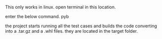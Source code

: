 This only works in linux.
open terminal in this location.

enter the below command.
pyb

the project starts running all the test cases and builds the code converting into a .tar.gz and a .whl files.
they are located in the target folder.
